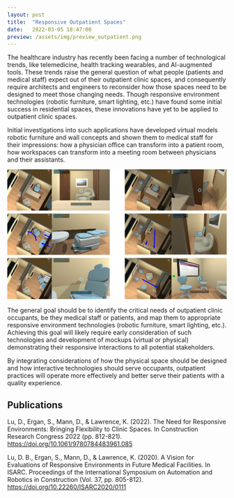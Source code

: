 ```yaml
---
layout: post
title:  "Responsive Outpatient Spaces"
date:   2022-03-05 18:47:00
preview: /assets/img/preview_outpatient.png
---
```


The healthcare industry has recently been facing a number of technological trends, like telemedicine, health tracking wearables, and AI-augmented tools. These trends raise the general question of what people (patients and medical staff) expect out of their outpatient clinic spaces, and consequently require architects and engineers to reconsider how those spaces need to be designed to meet those changing needs. Though responsive environment technologies (robotic furniture, smart lighting, etc.) have found some initial success in residential spaces, these innovations have yet to be applied to outpatient clinic spaces.

Initial investigations into such applications have developed virtual models robotic furniture and wall concepts and shown them to medical staff for their impressions: how a physician office can transform into a patient room, how workspaces can transform into a meeting room between physicians and their assistants.

![room transformations](/assets/img/outpatient/transformations.png)

The general goal should be to identify the critical needs of outpatient clinic occupants, be they medical staff or patients, and map them to appropriate responsive environment technologies (robotic furniture, smart lighting, etc.). Achieving this goal will likely require early consideration of such technologies and development of mockups (virtual or physical) demonstrating their responsive interactions to all potential stakeholders. 

By integrating considerations of how the physical space should be designed and how interactive technologies should serve occupants, outpatient practices will operate more effectively and better serve their patients with a quality experience.

## Publications

Lu, D., Ergan, S., Mann, D., & Lawrence, K. (2022). The Need for Responsive Environments: Bringing Flexibility to Clinic Spaces. In Construction Research Congress 2022 (pp. 812-821). https://doi.org/10.1061/9780784483961.085

Lu, D. B., Ergan, S., Mann, D., & Lawrence, K. (2020). A Vision for Evaluations of Responsive Environments in Future Medical Facilities. In ISARC. Proceedings of the International Symposium on Automation and Robotics in Construction (Vol. 37, pp. 805-812). https://doi.org/10.22260/ISARC2020/0111